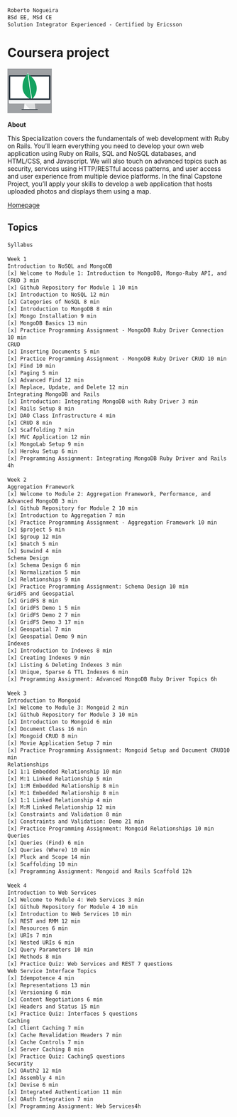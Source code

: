 ```
Roberto Nogueira  
BSd EE, MSd CE
Solution Integrator Experienced - Certified by Ericsson
```
# Coursera project

![coursera image](images/coursera.png)

**About**

This Specialization covers the fundamentals of web development with Ruby on Rails. You’ll learn everything you need to develop your own web application using Ruby on Rails, SQL and NoSQL databases, and HTML/CSS, and Javascript. We will also touch on advanced topics such as security, services using HTTP/RESTful access patterns, and user access and user experience from multiple device platforms. In the final Capstone Project, you’ll apply your skills to develop a web application that hosts uploaded photos and displays them using a map.

[Homepage](https://www.coursera.org/learn/ruby-on-rails-web-services-mongodb/)

## Topics
```
Syllabus

Week 1
Introduction to NoSQL and MongoDB
[x] Welcome to Module 1: Introduction to MongoDB, Mongo-Ruby API, and CRUD 3 min
[x] Github Repository for Module 1 10 min
[x] Introduction to NoSQL 12 min
[x] Categories of NoSQL 8 min
[x] Introduction to MongoDB 8 min
[x] Mongo Installation 9 min
[x] MongoDB Basics 13 min
[x] Practice Programming Assignment - MongoDB Ruby Driver Connection 10 min
CRUD
[x] Inserting Documents 5 min
[x] Practice Programming Assignment - MongoDB Ruby Driver CRUD 10 min
[x] Find 10 min
[x] Paging 5 min
[x] Advanced Find 12 min
[x] Replace, Update, and Delete 12 min
Integrating MongoDB and Rails
[x] Introduction: Integrating MongoDB with Ruby Driver 3 min
[x] Rails Setup 8 min
[x] DAO Class Infrastructure 4 min
[x] CRUD 8 min
[x] Scaffolding 7 min
[x] MVC Application 12 min
[x] MongoLab Setup 9 min
[x] Heroku Setup 6 min
[x] Programming Assignment: Integrating MongoDB Ruby Driver and Rails 4h

Week 2
Aggregation Framework
[x] Welcome to Module 2: Aggregation Framework, Performance, and Advanced MongoDB 3 min
[x] Github Repository for Module 2 10 min
[x] Introduction to Aggregation 7 min
[x] Practice Programming Assignment - Aggregation Framework 10 min
[x] $project 5 min
[x] $group 12 min
[x] $match 5 min
[x] $unwind 4 min
Schema Design
[x] Schema Design 6 min
[x] Normalization 5 min
[x] Relationships 9 min
[x] Practice Programming Assignment: Schema Design 10 min
GridFS and Geospatial
[x] GridFS 8 min
[x] GridFS Demo 1 5 min
[x] GridFS Demo 2 7 min
[x] GridFS Demo 3 17 min
[x] Geospatial 7 min
[x] Geospatial Demo 9 min
Indexes
[x] Introduction to Indexes 8 min
[x] Creating Indexes 9 min
[x] Listing & Deleting Indexes 3 min
[x] Unique, Sparse & TTL Indexes 6 min
[x] Programming Assignment: Advanced MongoDB Ruby Driver Topics 6h

Week 3
Introduction to Mongoid
[x] Welcome to Module 3: Mongoid 2 min
[x] Github Repository for Module 3 10 min
[x] Introduction to Mongoid 6 min
[x] Document Class 16 min
[x] Mongoid CRUD 8 min
[x] Movie Application Setup 7 min
[x] Practice Programming Assignment: Mongoid Setup and Document CRUD10 min
Relationships
[x] 1:1 Embedded Relationship 10 min
[x] M:1 Linked Relationship 5 min
[x] 1:M Embedded Relationship 8 min
[x] M:1 Embedded Relationship 8 min
[x] 1:1 Linked Relationship 4 min
[x] M:M Linked Relationship 12 min
[x] Constraints and Validation 8 min
[x] Constraints and Validation: Demo 21 min
[x] Practice Programming Assignment: Mongoid Relationships 10 min
Queries
[x] Queries (Find) 6 min
[x] Queries (Where) 10 min
[x] Pluck and Scope 14 min
[x] Scaffolding 10 min
[x] Programming Assignment: Mongoid and Rails Scaffold 12h

Week 4
Introduction to Web Services
[x] Welcome to Module 4: Web Services 3 min
[x] Github Repository for Module 4 10 min
[x] Introduction to Web Services 10 min
[x] REST and RMM 12 min
[x] Resources 6 min
[x] URIs 7 min
[x] Nested URIs 6 min
[x] Query Parameters 10 min
[x] Methods 8 min
[x] Practice Quiz: Web Services and REST 7 questions
Web Service Interface Topics
[x] Idempotence 4 min
[x] Representations 13 min
[x] Versioning 6 min
[x] Content Negotiations 6 min
[x] Headers and Status 15 min
[x] Practice Quiz: Interfaces 5 questions
Caching
[x] Client Caching 7 min
[x] Cache Revalidation Headers 7 min
[x] Cache Controls 7 min
[x] Server Caching 8 min
[x] Practice Quiz: Caching5 questions
Security
[x] OAuth2 12 min
[x] Assembly 4 min
[x] Devise 6 min
[x] Integrated Authentication 11 min
[x] OAuth Integration 7 min
[x] Programming Assignment: Web Services4h
```
